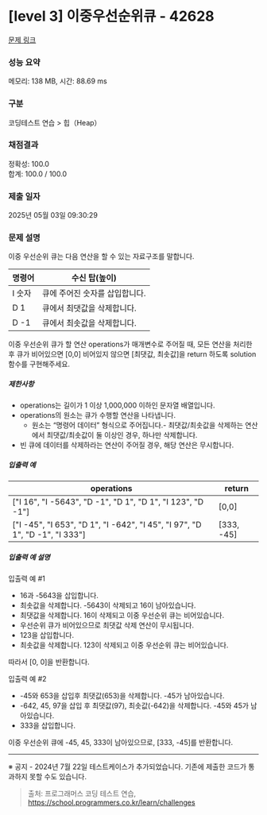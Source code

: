 # [level 3] 이중우선순위큐 - 42628 

[문제 링크](https://school.programmers.co.kr/learn/courses/30/lessons/42628) 

### 성능 요약

메모리: 138 MB, 시간: 88.69 ms

### 구분

코딩테스트 연습 > 힙（Heap）

### 채점결과

정확성: 100.0<br/>합계: 100.0 / 100.0

### 제출 일자

2025년 05월 03일 09:30:29

### 문제 설명

<p>이중 우선순위 큐는 다음 연산을 할 수 있는 자료구조를 말합니다.</p>
<table class="table">
        <thead><tr>
<th>명령어</th>
<th>수신 탑(높이)</th>
</tr>
</thead>
        <tbody><tr>
<td>I 숫자</td>
<td>큐에 주어진 숫자를 삽입합니다.</td>
</tr>
<tr>
<td>D 1</td>
<td>큐에서 최댓값을 삭제합니다.</td>
</tr>
<tr>
<td>D -1</td>
<td>큐에서 최솟값을 삭제합니다.</td>
</tr>
</tbody>
      </table>
<p>이중 우선순위 큐가 할 연산 operations가 매개변수로 주어질 때, 모든 연산을 처리한 후 큐가 비어있으면 [0,0] 비어있지 않으면 [최댓값, 최솟값]을 return 하도록 solution 함수를 구현해주세요.</p>

<h5>제한사항</h5>

<ul>
<li>operations는 길이가 1 이상 1,000,000 이하인 문자열 배열입니다.</li>
<li>operations의 원소는 큐가 수행할 연산을 나타냅니다.

<ul>
<li>원소는 “명령어 데이터” 형식으로 주어집니다.- 최댓값/최솟값을 삭제하는 연산에서 최댓값/최솟값이 둘 이상인 경우, 하나만 삭제합니다.</li>
</ul></li>
<li>빈 큐에 데이터를 삭제하라는 연산이 주어질 경우, 해당 연산은 무시합니다.</li>
</ul>

<h5>입출력 예</h5>
<table class="table">
        <thead><tr>
<th>operations</th>
<th>return</th>
</tr>
</thead>
        <tbody><tr>
<td>["I 16", "I -5643", "D -1", "D 1", "D 1", "I 123", "D -1"]</td>
<td>[0,0]</td>
</tr>
<tr>
<td>["I -45", "I 653", "D 1", "I -642", "I 45", "I 97", "D 1", "D -1", "I 333"]</td>
<td>[333, -45]</td>
</tr>
</tbody>
      </table>
<h5>입출력 예 설명</h5>

<p>입출력 예 #1</p>

<ul>
<li>16과 -5643을 삽입합니다.</li>
<li>최솟값을 삭제합니다. -5643이 삭제되고 16이 남아있습니다.</li>
<li>최댓값을 삭제합니다. 16이 삭제되고 이중 우선순위 큐는 비어있습니다.</li>
<li>우선순위 큐가 비어있으므로 최댓값 삭제 연산이 무시됩니다.</li>
<li>123을 삽입합니다.</li>
<li>최솟값을 삭제합니다. 123이 삭제되고 이중 우선순위 큐는 비어있습니다.</li>
</ul>

<p>따라서 [0, 0]을 반환합니다.</p>

<p>입출력 예 #2</p>

<ul>
<li>-45와 653을 삽입후 최댓값(653)을 삭제합니다. -45가 남아있습니다.</li>
<li>-642, 45, 97을 삽입 후 최댓값(97), 최솟값(-642)을 삭제합니다. -45와 45가 남아있습니다.</li>
<li>333을 삽입합니다.</li>
</ul>

<p>이중 우선순위 큐에 -45, 45, 333이 남아있으므로, [333, -45]를 반환합니다.</p>

<hr>

<p>※ 공지 - 2024년 7월 22일 테스트케이스가 추가되었습니다. 기존에 제출한 코드가 통과하지 못할 수도 있습니다.</p>


> 출처: 프로그래머스 코딩 테스트 연습, https://school.programmers.co.kr/learn/challenges